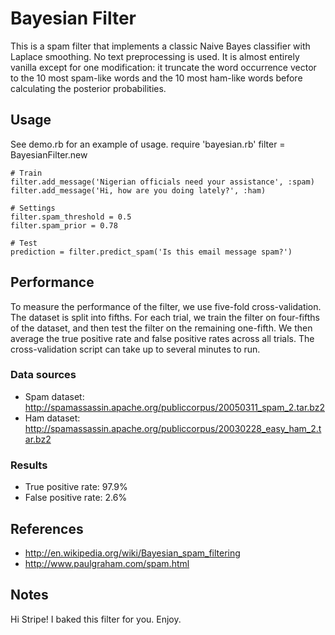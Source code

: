# Bayesian Filter

This is a spam filter that implements a classic Naive Bayes classifier with Laplace smoothing. No text preprocessing is used. It is almost entirely vanilla except for one modification: it truncate the word occurrence vector to the 10 most spam-like words and the 10 most ham-like words before calculating the posterior probabilities.

## Usage

See demo.rb for an example of usage.
    require 'bayesian.rb'
    filter = BayesianFilter.new

    # Train
    filter.add_message('Nigerian officials need your assistance', :spam)
    filter.add_message('Hi, how are you doing lately?', :ham)

    # Settings
    filter.spam_threshold = 0.5
    filter.spam_prior = 0.78

    # Test
    prediction = filter.predict_spam('Is this email message spam?')  

## Performance

To measure the performance of the filter, we use five-fold cross-validation. The dataset is split into fifths. For each trial, we train the filter on four-fifths of the dataset, and then test the filter on the remaining one-fifth. We then average the true positive rate and false positive rates across all trials. The cross-validation script can take up to several minutes to run.

### Data sources

* Spam dataset: http://spamassassin.apache.org/publiccorpus/20050311_spam_2.tar.bz2
* Ham dataset: http://spamassassin.apache.org/publiccorpus/20030228_easy_ham_2.tar.bz2

### Results

* True positive rate: 97.9%
* False positive rate: 2.6%

## References

* http://en.wikipedia.org/wiki/Bayesian_spam_filtering
* http://www.paulgraham.com/spam.html

## Notes

Hi Stripe! I baked this filter for you. Enjoy.